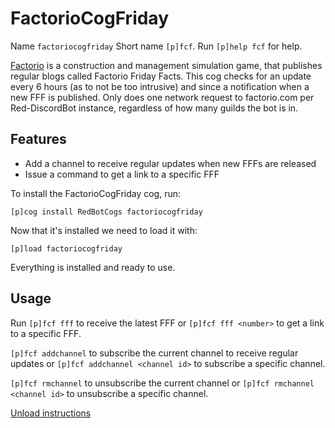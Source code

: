 # FactorioCogFriday

Name `factoriocogfriday`
Short name `[p]fcf`.
Run `[p]help fcf` for help.

[Factorio](https://www.factorio.com/) is a construction and management simulation game, that publishes regular blogs called Factorio Friday Facts. This cog checks for an update every 6 hours (as to not be too intrusive) and since a notification when a new FFF is published. Only does one network request to factorio.com per Red-DiscordBot instance, regardless of how many guilds the bot is in.

## Features

- Add a channel to receive regular updates when new FFFs are released
- Issue a command to get a link to a specific FFF

To install the FactorioCogFriday cog, run:

```console
[p]cog install RedBotCogs factoriocogfriday
```

Now that it's installed we need to load it with:

```console
[p]load factoriocogfriday
```

Everything is installed and ready to use.

## Usage

Run `[p]fcf fff` to receive the latest FFF or `[p]fcf fff <number>` to get a link to a specific FFF.

`[p]fcf addchannel` to subscribe the current channel to receive regular updates or `[p]fcf addchannel <channel id>` to subscribe a specific channel.

`[p]fcf rmchannel` to unsubscribe the current channel or `[p]fcf rmchannel <channel id>` to unsubscribe a specific channel.

[Unload instructions](../README.md#unload-cog-and-remove-repository-instructions)
